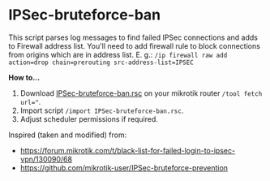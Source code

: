 # IPSec-bruteforce-ban
This script parses log messages to find failed IPSec connections and adds to Firewall address list.
You'll need to add firewall rule to block connections from origins which are in address list.
E. g.: `/ip firewall raw
add action=drop chain=prerouting src-address-list=IPSEC`



**How to...**
1. Download [IPSec-bruteforce-ban.rsc]() on your mikrotik router `/tool fetch url="`.
2. Import script `/import IPSec-bruteforce-ban.rsc`.
3. Adjust scheduler permissions if required.


Inspired (taken and modified) from:
- https://forum.mikrotik.com/t/black-list-for-failed-login-to-ipsec-vpn/130090/68
- https://github.com/mikrotik-user/IPSec-bruteforce-prevention
